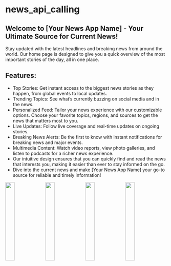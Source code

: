 # news_api_calling

## Welcome to [Your News App Name] - Your Ultimate Source for Current News!

Stay updated with the latest headlines and breaking news from around the world. Our home page is designed to give you a quick overview of the most important stories of the day, all in one place.

 ## Features:

- Top Stories: Get instant access to the biggest news stories as they happen, from global events to local updates.
- Trending Topics: See what’s currently buzzing on social media and in the news.
- Personalized Feed: Tailor your news experience with our customizable options. Choose your favorite topics, regions, and sources to get the news that matters most to you.
- Live Updates: Follow live coverage and real-time updates on ongoing stories.
- Breaking News Alerts: Be the first to know with instant notifications for breaking news and major events.
- Multimedia Content: Watch video reports, view photo galleries, and listen to podcasts for a richer news experience.
- Our intuitive design ensures that you can quickly find and read the news that interests you, making it easier than ever to stay informed on the go.
- Dive into the current news and make [Your News App Name] your go-to source for reliable and timely information!

<p>
    <img src = "https://github.com/user-attachments/assets/b102b560-4147-4b54-b62e-ff0ca6a71888" height = 25% width = 24%>
    <img src = "https://github.com/user-attachments/assets/6935c8f7-f013-4358-85f9-2197d83b237a" height = 25% width = 24%>
 <img src= "https://github.com/user-attachments/assets/11b144d0-185e-4762-9ce3-2542f24ff054" height = 25% width = 24%>
   <img src = "https://github.com/user-attachments/assets/a57d3751-a6f9-49b1-93e9-33c3934794c2" height = 25% width = 24%>
   

</p>




